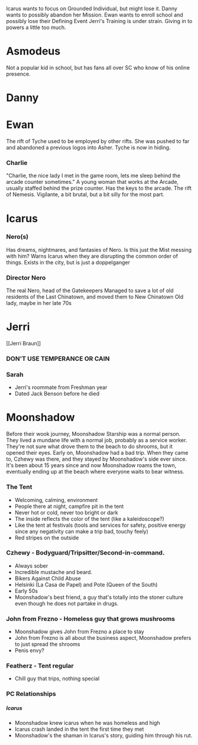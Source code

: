 Icarus wants to focus on Grounded Individual, but might lose it.
Danny wants to possibly abandon her Mission.
Ewan wants to enroll school and possibly lose their Defining Event
Jerri's Training is under strain. Giving in to powers a little too much.
# Asmodeus
Not a popular kid in school, but has fans all over SC who know of his online presence.
# Danny
# Ewan
The rift of Tyche used to be employed by other rifts.
She was pushed to far and abandoned a previous logos into Asher.
Tyche is now in hiding.
### Charlie
"Charlie, the nice lady I met in the game room, lets me sleep behind the arcade counter sometimes."
A young woman that works at the Arcade, usually staffed behind the prize counter. Has the keys to the arcade.
The rift of Nemesis.
Vigilante, a bit brutal, but a bit silly for the most part.
# Icarus
### Nero(s)
Has dreams, nightmares, and fantasies of Nero.
Is this just the Mist messing with him?
Warns Icarus when they are disrupting the common order of things.
Exists in the city, but is just a doppelganger
### Director Nero
The real Nero, head of the Gatekeepers
Managed to save a lot of old residents of the Last Chinatown, and moved them to New Chinatown
Old lady, maybe in her late 70s
# Jerri
[[Jerri Braun]]
### DON'T USE TEMPERANCE OR CAIN
### Sarah
- Jerri's roommate from Freshman year
- Dated Jack Benson before he died
# Moonshadow
Before their wook journey, Moonshadow Starship was a normal person. They lived a mundane life with a normal job, probably as a service worker. They're not sure what drove them to the beach to do shrooms, but it opened their eyes. Early on, Moonshadow had a bad trip. When they came to, Czhewy was there, and they stayed by Moonshadow's side ever since. It's been about 15 years since and now Moonshadow roams the town, eventually ending up at the beach where everyone waits to bear witness.
### The Tent
- Welcoming, calming, environment
- People there at night, campfire pit in the tent
- Never hot or cold, never too bright or dark
- The inside reflects the color of the tent (like a kaleidoscope?)
- Like the tent at festivals (tools and services for safety, positive energy since any negativity can make a trip bad, touchy feely)
- Red stripes on the outside
### Czhewy - Bodyguard/Tripsitter/Second-in-command.
- Always sober
- Incredible mustache and beard.
- Bikers Against Child Abuse
- Helsinki (La Casa de Papel) and Pote (Queen of the South)
- Early 50s
- Moonshadow's best friend, a guy that's totally into the stoner culture even though he does not partake in drugs.
### John from Frezno - Homeless guy that grows mushrooms
- Moonshadow gives John from Frezno a place to stay
- John from Frezno is all about the business aspect, Moonshadow prefers to just spread the shrooms
- Penis envy?
### Featherz - Tent regular
- Chill guy that trips, nothing special

### PC Relationships
##### Icarus
- Moonshadow knew icarus when he was homeless and high
- Icarus crash landed in the tent the first time they met
- Moonshadow's the shaman in Icarus's story, guiding him through his rut.